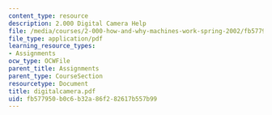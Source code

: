 ```yaml
---
content_type: resource
description: 2.000 Digital Camera Help
file: /media/courses/2-000-how-and-why-machines-work-spring-2002/fb577950b0c6b32a86f282617b557b99_digitalcamera.pdf
file_type: application/pdf
learning_resource_types:
- Assignments
ocw_type: OCWFile
parent_title: Assignments
parent_type: CourseSection
resourcetype: Document
title: digitalcamera.pdf
uid: fb577950-b0c6-b32a-86f2-82617b557b99
---
```

